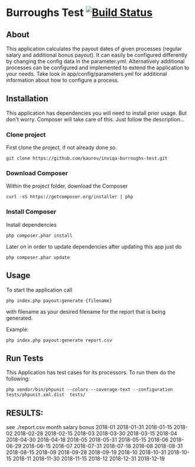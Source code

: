 Burroughs Test [![Build Status](https://travis-ci.org/kaurov/inviqa-burroughs-test.svg?branch=master)](https://travis-ci.org/kaurov/inviqa-burroughs-test)
=====================

## About

This application calculates the payout dates of given processes (regular salary and additional bonus payout).
It can easily be configured differently by changing the config data in the parameter.yml.
Alternatively additional processes can be configured and implemented to extend the application to your needs.
Take look in app/config/parameters.yml for additional information about how to configure a process.

## Installation

This application has dependencies you will need to install prior usage. But don't worry. Composer will take care
of this. Just follow the description...

### Clone project

First clone the project, if not already done so.

```
git clone https://github.com/kaurov/inviqa-burroughs-test.git
```

### Download Composer

Within the project folder, download the Composer

```
curl -sS https://getcomposer.org/installer | php
```

### Install Composer

Install dependencies

```
php composer.phar install
```

Later on in order to update dependencies after updating this app just do

```
php composer.phar update
```

## Usage

To start the application call
```
php index.php payout:generate {filename}
```

with filename as your desired filename for the report that is being generated.

Example:
```
php index.php payout:generate report.csv
```

## Run Tests

This Application has test cases for its processors. To run them do the following:

```
php vendor/bin/phpunit --colors --coverage-text --configuration tests/phpunit.xml.dist  tests/
```


## RESULTS: 
see ./report.csv
month	salary	bonus
2018-01	2018-01-31	2018-01-15
2018-02	2018-02-28	2018-02-15
2018-03	2018-03-30	2018-03-15
2018-04	2018-04-30	2018-04-18
2018-05	2018-05-31	2018-05-15
2018-06	2018-06-29	2018-06-15
2018-07	2018-07-31	2018-07-18
2018-08	2018-08-31	2018-08-15
2018-09	2018-09-28	2018-09-19
2018-10	2018-10-31	2018-10-15
2018-11	2018-11-30	2018-11-15
2018-12	2018-12-31	2018-12-19
